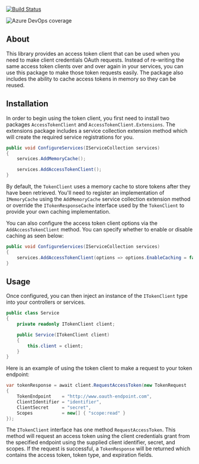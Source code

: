 [![Build Status](https://dev.azure.com/bill-applegate/AccessTokenClient/_apis/build/status/wapplegate.AccessTokenClient?branchName=development)](https://dev.azure.com/bill-applegate/AccessTokenClient/_build/latest?definitionId=4&branchName=development)

![Azure DevOps coverage](https://img.shields.io/azure-devops/coverage/bill-applegate/AccessTokenClient/4)

## About

This library provides an access token client that can be used when you need to make client credentials OAuth requests. Instead of re-writing the same access token clients over and over again in your services, you can use this package to make those token requests easily. The package also includes the ability to cache access tokens in memory so they can be reused.

## Installation

In order to begin using the token client, you first need to install two packages `AccessTokenClient` and `AccessTokenClient.Extensions`. The extensions package includes a service collection extension method which will create the required service registrations for you.

```csharp
public void ConfigureServices(IServiceCollection services)
{
    services.AddMemoryCache();

    services.AddAccessTokenClient();
}
```

By default, the `TokenClient` uses a memory cache to store tokens after they have been retrieved. You'll need to register an implementation of `IMemoryCache` using the `AddMemoryCache` service collection extension method or override the `ITokenResponseCache` interface used by the `TokenClient` to provide your own caching implementation.

You can also configure the access token client options via the `AddAccessTokenClient` method. You can specify whether to enable or disable caching as seen below:

```csharp
public void ConfigureServices(IServiceCollection services)
{
    services.AddAccessTokenClient(options => options.EnableCaching = false);
}
```

## Usage

Once configured, you can then inject an instance of the `ITokenClient` type into your controllers or services.

```csharp
public class Service
{
    private readonly ITokenClient client;

    public Service(ITokenClient client)
    {
        this.client = client;
    }
}
```

Here is an example of using the token client to make a request to your token endpoint:

```csharp
var tokenResponse = await client.RequestAccessToken(new TokenRequest
{
    TokenEndpoint    = "http://www.oauth-endpoint.com",
    ClientIdentifier = "identifier",
    ClientSecret     = "secret",
    Scopes           = new[] { "scope:read" }
});
```

The `ITokenClient` interface has one method `RequestAccessToken`. This method will request an access token using the client credentials grant from the specified endpoint using the supplied client identifier, secret, and scopes. If the request is successful, a `TokenResponse` will be returned which contains the access token, token type, and expiration fields.
